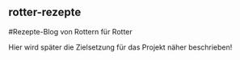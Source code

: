 ## rotter-rezepte
#Rezepte-Blog von Rottern für Rotter

Hier wird später die Zielsetzung für das Projekt näher beschrieben!
